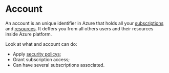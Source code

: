 # Account

An account is an unique identifier in Azure that holds all your [subscriptions](subscription.md) and [resources](resource.md). It deffers you from all others users and their resources inside Azure platform. 

Look at what and account can do:

- Apply [security policys](security-policy.md);
- Grant subscription access;
- Can have several subscriptions associated.
